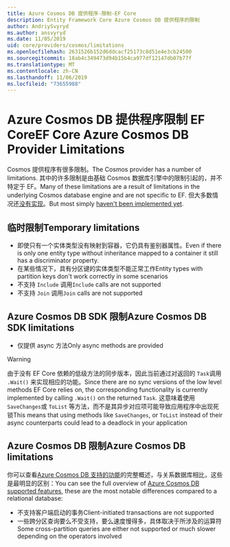 ```yaml
---
title: Azure Cosmos DB 提供程序-限制-EF Core
description: Entity Framework Core Azure Cosmos DB 提供程序的限制
author: AndriySvyryd
ms.author: ansvyryd
ms.date: 11/05/2019
uid: core/providers/cosmos/limitations
ms.openlocfilehash: 2631526b152d6ddcacf25173c8d51e4e3cb24500
ms.sourcegitcommit: 18ab4c349473d94b15b4ca977df12147db07b77f
ms.translationtype: MT
ms.contentlocale: zh-CN
ms.lasthandoff: 11/06/2019
ms.locfileid: "73655988"
---
```

# <a name="ef-core-azure-cosmos-db-provider-limitations"></a><span data-ttu-id="e5439-103">Azure Cosmos DB 提供程序限制 EF Core</span><span class="sxs-lookup"><span data-stu-id="e5439-103">EF Core Azure Cosmos DB Provider Limitations</span></span>

<span data-ttu-id="e5439-104">Cosmos 提供程序有很多限制。</span><span class="sxs-lookup"><span data-stu-id="e5439-104">The Cosmos provider has a number of limitations.</span></span> <span data-ttu-id="e5439-105">其中的许多限制是由基础 Cosmos 数据库引擎中的限制引起的，并不特定于 EF。</span><span class="sxs-lookup"><span data-stu-id="e5439-105">Many of these limitations are a result of limitations in the underlying Cosmos database engine and are not specific to EF.</span></span> <span data-ttu-id="e5439-106">但大多数情况还[没有实现](https://github.com/aspnet/EntityFrameworkCore/issues?page=1&q=is%3Aissue+is%3Aopen+Cosmos+in%3Atitle+label%3Atype-enhancement+sort%3Areactions-%2B1-desc)。</span><span class="sxs-lookup"><span data-stu-id="e5439-106">But most simply [haven't been implemented yet](https://github.com/aspnet/EntityFrameworkCore/issues?page=1&q=is%3Aissue+is%3Aopen+Cosmos+in%3Atitle+label%3Atype-enhancement+sort%3Areactions-%2B1-desc).</span></span>

## <a name="temporary-limitations"></a><span data-ttu-id="e5439-107">临时限制</span><span class="sxs-lookup"><span data-stu-id="e5439-107">Temporary limitations</span></span>

- <span data-ttu-id="e5439-108">即使只有一个实体类型没有映射到容器，它仍具有鉴别器属性。</span><span class="sxs-lookup"><span data-stu-id="e5439-108">Even if there is only one entity type without inheritance mapped to a container it still has a discriminator property.</span></span>
- <span data-ttu-id="e5439-109">在某些情况下，具有分区键的实体类型不能正常工作</span><span class="sxs-lookup"><span data-stu-id="e5439-109">Entity types with partition keys don't work correctly in some scenarios</span></span>
- <span data-ttu-id="e5439-110">不支持 `Include` 调用</span><span class="sxs-lookup"><span data-stu-id="e5439-110">`Include` calls are not supported</span></span>
- <span data-ttu-id="e5439-111">不支持 `Join` 调用</span><span class="sxs-lookup"><span data-stu-id="e5439-111">`Join` calls are not supported</span></span>

## <a name="azure-cosmos-db-sdk-limitations"></a><span data-ttu-id="e5439-112">Azure Cosmos DB SDK 限制</span><span class="sxs-lookup"><span data-stu-id="e5439-112">Azure Cosmos DB SDK limitations</span></span>

- <span data-ttu-id="e5439-113">仅提供 async 方法</span><span class="sxs-lookup"><span data-stu-id="e5439-113">Only async methods are provided</span></span>

> [!WARNING]
> <span data-ttu-id="e5439-114">由于没有 EF Core 依赖的低级方法的同步版本，因此当前通过对返回的 `Task`调用 `.Wait()` 来实现相应的功能。</span><span class="sxs-lookup"><span data-stu-id="e5439-114">Since there are no sync versions of the low level methods EF Core relies on, the corresponding functionality is currently implemented by calling `.Wait()` on the returned `Task`.</span></span> <span data-ttu-id="e5439-115">这意味着使用 `SaveChanges`或 `ToList` 等方法，而不是其异步对应项可能导致应用程序中出现死锁</span><span class="sxs-lookup"><span data-stu-id="e5439-115">This means that using methods like `SaveChanges`, or `ToList` instead of their async counterparts could lead to a deadlock in your application</span></span>

## <a name="azure-cosmos-db-limitations"></a><span data-ttu-id="e5439-116">Azure Cosmos DB 限制</span><span class="sxs-lookup"><span data-stu-id="e5439-116">Azure Cosmos DB limitations</span></span>

<span data-ttu-id="e5439-117">你可以查看[Azure Cosmos DB 支持的功能](/azure/cosmos-db/modeling-data)的完整概述，与关系数据库相比，这些是最明显的区别：</span><span class="sxs-lookup"><span data-stu-id="e5439-117">You can see the full overview of [Azure Cosmos DB supported features](/azure/cosmos-db/modeling-data), these are the most notable differences compared to a relational database:</span></span>

- <span data-ttu-id="e5439-118">不支持客户端启动的事务</span><span class="sxs-lookup"><span data-stu-id="e5439-118">Client-initiated transactions are not supported</span></span>
- <span data-ttu-id="e5439-119">一些跨分区查询要么不受支持，要么速度慢得多，具体取决于所涉及的运算符</span><span class="sxs-lookup"><span data-stu-id="e5439-119">Some cross-partition queries are either not supported or much slower depending on the operators involved</span></span>
